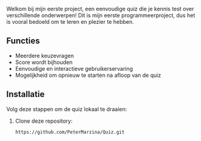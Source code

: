 
Welkom bij mijn eerste project, een eenvoudige quiz die je kennis test over verschillende onderwerpen! Dit is mijn eerste programmeerproject, dus het is vooral bedoeld om te leren en plezier te hebben. 

## Functies
- Meerdere keuzevragen
- Score wordt bijhouden
- Eenvoudige en interactieve gebruikerservaring
- Mogelijkheid om opnieuw te starten na afloop van de quiz

## Installatie
Volg deze stappen om de quiz lokaal te draaien:

1. Clone deze repository:
   ```bash
   https://github.com/PeterMarzina/Quiz.git

